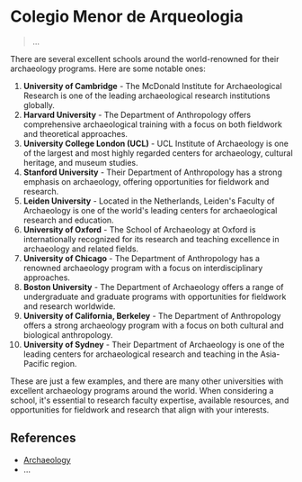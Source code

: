 # Colegio Menor de Arqueologia

> …
> 

There are several excellent schools around the world-renowned for their archaeology programs. Here are some notable ones:

1. **University of Cambridge** - The McDonald Institute for Archaeological Research is one of the leading archaeological research institutions globally.
2. **Harvard University** - The Department of Anthropology offers comprehensive archaeological training with a focus on both fieldwork and theoretical approaches.
3. **University College London (UCL)** - UCL Institute of Archaeology is one of the largest and most highly regarded centers for archaeology, cultural heritage, and museum studies.
4. **Stanford University** - Their Department of Anthropology has a strong emphasis on archaeology, offering opportunities for fieldwork and research.
5. **Leiden University** - Located in the Netherlands, Leiden's Faculty of Archaeology is one of the world's leading centers for archaeological research and education.
6. **University of Oxford** - The School of Archaeology at Oxford is internationally recognized for its research and teaching excellence in archaeology and related fields.
7. **University of Chicago** - The Department of Anthropology has a renowned archaeology program with a focus on interdisciplinary approaches.
8. **Boston University** - The Department of Archaeology offers a range of undergraduate and graduate programs with opportunities for fieldwork and research worldwide.
9. **University of California, Berkeley** - The Department of Anthropology offers a strong archaeology program with a focus on both cultural and biological anthropology.
10. **University of Sydney** - Their Department of Archaeology is one of the leading centers for archaeological research and teaching in the Asia-Pacific region.

These are just a few examples, and there are many other universities with excellent archaeology programs around the world. When considering a school, it's essential to research faculty expertise, available resources, and opportunities for fieldwork and research that align with your interests.

## References

- [Archaeology](https://en.wikipedia.org/wiki/Archaeology)
- …